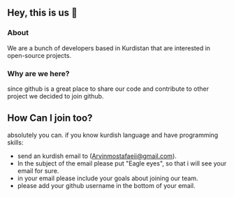## Hey, this is us 👋

### About
We are a bunch of developers based in Kurdistan that are interested in open-source projects.

### Why are we here?
since github is a great place to share our code and contribute to other project we decided to join github.

## How Can I join too?
absolutely you can. if you know kurdish language and have programming skills:
 - send an kurdish email to (Arvinmostafaeii@gmail.com).
 - In the subject of the email please put "Eagle eyes", so that i will see your email for sure. 
 - in your email please include your goals about joining our team.
 - please add your github username in the bottom of your email.
